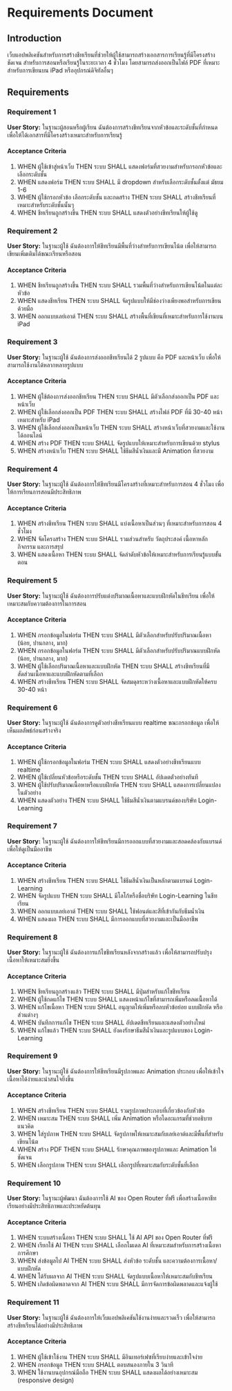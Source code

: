 # Requirements Document

## Introduction

เว็บแอปพลิเคชันสำหรับการสร้างชีทเรียนที่ช่วยให้ผู้ใช้สามารถสร้างเอกสารการเรียนรู้ที่มีโครงสร้างชัดเจน สำหรับการสอนหรือเรียนรู้ในระยะเวลา 4 ชั่วโมง โดยสามารถส่งออกเป็นไฟล์ PDF ที่เหมาะสำหรับการเขียนบน iPad หรืออุปกรณ์ดิจิทัลอื่นๆ

## Requirements

### Requirement 1

**User Story:** ในฐานะผู้สอนหรือผู้เรียน ฉันต้องการสร้างชีทเรียนจากหัวข้อและระดับชั้นที่กำหนด เพื่อให้ได้เอกสารที่มีโครงสร้างเหมาะสำหรับการเรียนรู้

#### Acceptance Criteria

1. WHEN ผู้ใช้เข้าสู่หน้าเว็บ THEN ระบบ SHALL แสดงฟอร์มที่สวยงามสำหรับกรอกหัวข้อและเลือกระดับชั้น
2. WHEN แสดงฟอร์ม THEN ระบบ SHALL มี dropdown สำหรับเลือกระดับชั้นตั้งแต่ มัธยม 1-6
3. WHEN ผู้ใช้กรอกหัวข้อ เลือกระดับชั้น และกดสร้าง THEN ระบบ SHALL สร้างชีทเรียนที่เหมาะสำหรับระดับชั้นนั้นๆ
4. WHEN ชีทเรียนถูกสร้างขึ้น THEN ระบบ SHALL แสดงตัวอย่างชีทเรียนให้ผู้ใช้ดู

### Requirement 2

**User Story:** ในฐานะผู้ใช้ ฉันต้องการให้ชีทเรียนมีพื้นที่ว่างสำหรับการเขียนโน้ต เพื่อให้สามารถเขียนเพิ่มเติมได้ขณะเรียนหรือสอน

#### Acceptance Criteria

1. WHEN ชีทเรียนถูกสร้างขึ้น THEN ระบบ SHALL รวมพื้นที่ว่างสำหรับการเขียนโน้ตในแต่ละหัวข้อ
2. WHEN แสดงชีทเรียน THEN ระบบ SHALL จัดรูปแบบให้มีช่องว่างเพียงพอสำหรับการเขียนด้วยมือ
3. WHEN ออกแบบเลย์เอาต์ THEN ระบบ SHALL สร้างพื้นที่เขียนที่เหมาะสำหรับการใช้งานบน iPad

### Requirement 3

**User Story:** ในฐานะผู้ใช้ ฉันต้องการส่งออกชีทเรียนได้ 2 รูปแบบ คือ PDF และหน้าเว็บ เพื่อให้สามารถใช้งานได้หลากหลายรูปแบบ

#### Acceptance Criteria

1. WHEN ผู้ใช้ต้องการส่งออกชีทเรียน THEN ระบบ SHALL มีตัวเลือกส่งออกเป็น PDF และหน้าเว็บ
2. WHEN ผู้ใช้เลือกส่งออกเป็น PDF THEN ระบบ SHALL สร้างไฟล์ PDF ที่มี 30-40 หน้า เหมาะสำหรับ iPad
3. WHEN ผู้ใช้เลือกส่งออกเป็นหน้าเว็บ THEN ระบบ SHALL สร้างหน้าเว็บที่สวยงามและใช้งานได้ออนไลน์
4. WHEN สร้าง PDF THEN ระบบ SHALL จัดรูปแบบให้เหมาะสำหรับการเขียนด้วย stylus
5. WHEN สร้างหน้าเว็บ THEN ระบบ SHALL ใช้ธีมสีน้ำเงินและมี Animation ที่สวยงาม

### Requirement 4

**User Story:** ในฐานะผู้ใช้ ฉันต้องการให้ชีทเรียนมีโครงสร้างที่เหมาะสำหรับการสอน 4 ชั่วโมง เพื่อให้การเรียนการสอนมีประสิทธิภาพ

#### Acceptance Criteria

1. WHEN สร้างชีทเรียน THEN ระบบ SHALL แบ่งเนื้อหาเป็นส่วนๆ ที่เหมาะสำหรับการสอน 4 ชั่วโมง
2. WHEN จัดโครงสร้าง THEN ระบบ SHALL รวมส่วนสำหรับ วัตถุประสงค์ เนื้อหาหลัก กิจกรรม และการสรุป
3. WHEN แสดงเนื้อหา THEN ระบบ SHALL จัดลำดับหัวข้อให้เหมาะสำหรับการเรียนรู้แบบขั้นตอน

### Requirement 5

**User Story:** ในฐานะผู้ใช้ ฉันต้องการปรับแต่งปริมาณเนื้อหาและแบบฝึกหัดในชีทเรียน เพื่อให้เหมาะสมกับความต้องการในการสอน

#### Acceptance Criteria

1. WHEN กรอกข้อมูลในฟอร์ม THEN ระบบ SHALL มีตัวเลือกสำหรับปรับปริมาณเนื้อหา (น้อย, ปานกลาง, มาก)
2. WHEN กรอกข้อมูลในฟอร์ม THEN ระบบ SHALL มีตัวเลือกสำหรับปรับปริมาณแบบฝึกหัด (น้อย, ปานกลาง, มาก)
3. WHEN ผู้ใช้เลือกปริมาณเนื้อหาและแบบฝึกหัด THEN ระบบ SHALL สร้างชีทเรียนที่มีสัดส่วนเนื้อหาและแบบฝึกหัดตามที่เลือก
4. WHEN สร้างชีทเรียน THEN ระบบ SHALL จัดสมดุลระหว่างเนื้อหาและแบบฝึกหัดให้ครบ 30-40 หน้า

### Requirement 6

**User Story:** ในฐานะผู้ใช้ ฉันต้องการดูตัวอย่างชีทเรียนแบบ realtime ขณะกรอกข้อมูล เพื่อให้เห็นผลลัพธ์ก่อนสร้างจริง

#### Acceptance Criteria

1. WHEN ผู้ใช้กรอกข้อมูลในฟอร์ม THEN ระบบ SHALL แสดงตัวอย่างชีทเรียนแบบ realtime
2. WHEN ผู้ใช้เปลี่ยนหัวข้อหรือระดับชั้น THEN ระบบ SHALL อัปเดตตัวอย่างทันที
3. WHEN ผู้ใช้ปรับปริมาณเนื้อหาหรือแบบฝึกหัด THEN ระบบ SHALL แสดงการเปลี่ยนแปลงในตัวอย่าง
4. WHEN แสดงตัวอย่าง THEN ระบบ SHALL ใช้ธีมสีน้ำเงินตามแบรนด์ของบริษัท Login-Learning

### Requirement 7

**User Story:** ในฐานะผู้ใช้ ฉันต้องการให้ชีทเรียนมีการออกแบบที่สวยงามและสอดคล้องกับแบรนด์ เพื่อให้ดูเป็นมืออาชีพ

#### Acceptance Criteria

1. WHEN สร้างชีทเรียน THEN ระบบ SHALL ใช้ธีมสีน้ำเงินเป็นหลักตามแบรนด์ Login-Learning
2. WHEN จัดรูปแบบ THEN ระบบ SHALL มีโลโก้หรือชื่อบริษัท Login-Learning ในชีทเรียน
3. WHEN ออกแบบเลย์เอาต์ THEN ระบบ SHALL ใช้ฟอนต์และสีที่เข้ากันกับธีมน้ำเงิน
4. WHEN แสดงผล THEN ระบบ SHALL มีการออกแบบที่สวยงามและเป็นมืออาชีพ

### Requirement 8

**User Story:** ในฐานะผู้ใช้ ฉันต้องการแก้ไขชีทเรียนหลังจากสร้างแล้ว เพื่อให้สามารถปรับปรุงเนื้อหาให้เหมาะสมยิ่งขึ้น

#### Acceptance Criteria

1. WHEN ชีทเรียนถูกสร้างแล้ว THEN ระบบ SHALL มีปุ่มสำหรับแก้ไขชีทเรียน
2. WHEN ผู้ใช้กดแก้ไข THEN ระบบ SHALL แสดงหน้าแก้ไขที่สามารถเพิ่มหรือลดเนื้อหาได้
3. WHEN แก้ไขเนื้อหา THEN ระบบ SHALL อนุญาตให้เพิ่มหรือลบหัวข้อย่อย แบบฝึกหัด หรือส่วนต่างๆ
4. WHEN บันทึกการแก้ไข THEN ระบบ SHALL อัปเดตชีทเรียนและแสดงตัวอย่างใหม่
5. WHEN แก้ไขแล้ว THEN ระบบ SHALL ยังคงรักษาธีมสีน้ำเงินและรูปแบบของ Login-Learning

### Requirement 9

**User Story:** ในฐานะผู้ใช้ ฉันต้องการให้ชีทเรียนมีรูปภาพและ Animation ประกอบ เพื่อให้เข้าใจเนื้อหาได้ง่ายและน่าสนใจยิ่งขึ้น

#### Acceptance Criteria

1. WHEN สร้างชีทเรียน THEN ระบบ SHALL รวมรูปภาพประกอบที่เกี่ยวข้องกับหัวข้อ
2. WHEN เหมาะสม THEN ระบบ SHALL เพิ่ม Animation หรือไดอะแกรมที่ช่วยอธิบายแนวคิด
3. WHEN ใส่รูปภาพ THEN ระบบ SHALL จัดรูปภาพให้เหมาะสมกับเลย์เอาต์และมีพื้นที่สำหรับเขียนโน้ต
4. WHEN สร้าง PDF THEN ระบบ SHALL รักษาคุณภาพของรูปภาพและ Animation ให้ชัดเจน
5. WHEN เลือกรูปภาพ THEN ระบบ SHALL เลือกรูปที่เหมาะสมกับระดับชั้นที่เลือก

### Requirement 10

**User Story:** ในฐานะผู้พัฒนา ฉันต้องการใช้ AI ของ Open Router ที่ฟรี เพื่อสร้างเนื้อหาชีทเรียนอย่างมีประสิทธิภาพและประหยัดต้นทุน

#### Acceptance Criteria

1. WHEN ระบบสร้างเนื้อหา THEN ระบบ SHALL ใช้ AI API ของ Open Router ที่ฟรี
2. WHEN เรียกใช้ AI THEN ระบบ SHALL เลือกโมเดล AI ที่เหมาะสมสำหรับการสร้างเนื้อหาการศึกษา
3. WHEN ส่งข้อมูลไป AI THEN ระบบ SHALL ส่งหัวข้อ ระดับชั้น และความต้องการเนื้อหา/แบบฝึกหัด
4. WHEN ได้รับผลจาก AI THEN ระบบ SHALL จัดรูปแบบเนื้อหาให้เหมาะสมกับชีทเรียน
5. WHEN เกิดข้อผิดพลาดจาก AI THEN ระบบ SHALL มีการจัดการข้อผิดพลาดและแจ้งผู้ใช้

### Requirement 11

**User Story:** ในฐานะผู้ใช้ ฉันต้องการให้เว็บแอปพลิเคชันใช้งานง่ายและรวดเร็ว เพื่อให้สามารถสร้างชีทเรียนได้อย่างมีประสิทธิภาพ

#### Acceptance Criteria

1. WHEN ผู้ใช้เข้าใช้งาน THEN ระบบ SHALL มีอินเทอร์เฟซที่เรียบง่ายและเข้าใจง่าย
2. WHEN กรอกข้อมูล THEN ระบบ SHALL ตอบสนองภายใน 3 วินาที
3. WHEN ใช้งานบนอุปกรณ์มือถือ THEN ระบบ SHALL แสดงผลได้อย่างเหมาะสม (responsive design)
